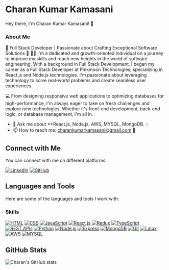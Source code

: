 # Charan Kumar Kamasani

Hey there, I'm Charan Kumar Kamasani! 👋

### About Me
🚀 Full Stack Developer | Passionate about Crafting Exceptional Software Solutions 🌱
👨‍💻 I'm a dedicated and growth-oriented individual on a journey to improve my skills and reach new heights in the world of software engineering. With a background in Full Stack Development, I began my career as a Full Stack Developer at Pinkmoon Technologies, specializing in React.js and Node.js technologies. I'm passionate about leveraging technology to solve real-world problems and create seamless user experiences.

💻 From designing responsive web applications to optimizing databases for high-performance, I'm always eager to take on fresh challenges and explore new technologies. Whether it's front-end development, back-end logic, or database management, I'm all in.


- 💬 Ask me about **React.js, Node.js, AWS, MYSQL, MongoDB. 💡
- 📫 How to reach me: [charankumarkamasani@gmail.com](mailto:charankumarkamasani@gmail.com) 📧

## Connect with Me
You can connect with me on different platforms:

[![LinkedIn](https://img.shields.io/badge/LinkedIn-blue?style=flat-square&logo=linkedin&logoColor=white)](https://www.linkedin.com/in/charan-kumar-kamasani)
[![GitHub](https://img.shields.io/badge/GitHub-black?style=flat-square&logo=github&logoColor=white)](https://github.com/charan-kumar-kamasani)

## Languages and Tools
Here are some of the languages and tools I work with:
### Skills

[![HTML](https://img.shields.io/badge/HTML-orange?style=for-the-badge&logo=html5&logoColor=white)](https://en.wikipedia.org/wiki/HTML)
[![CSS](https://img.shields.io/badge/CSS-blue?style=for-the-badge&logo=css3&logoColor=white)](https://en.wikipedia.org/wiki/CSS)
[![JavaScript](https://img.shields.io/badge/JavaScript-yellow?style=for-the-badge&logo=javascript&logoColor=white)](https://en.wikipedia.org/wiki/JavaScript)
[![React.js](https://img.shields.io/badge/React.js-blue?style=for-the-badge&logo=react&logoColor=white)](https://reactjs.org/)
[![Redux](https://img.shields.io/badge/Redux-purple?style=for-the-badge&logo=redux&logoColor=white)](https://redux.js.org/)
[![TypeScript](https://img.shields.io/badge/TypeScript-blue?style=for-the-badge&logo=typescript&logoColor=white)](https://www.typescriptlang.org/)
[![REST APIs](https://img.shields.io/badge/REST_APIs-green?style=for-the-badge)](https://restfulapi.net/)
[![Python](https://img.shields.io/badge/Python-blue?style=for-the-badge&logo=python&logoColor=white)](https://www.python.org/)
[![Node.js](https://img.shields.io/badge/Node.js-green?style=for-the-badge&logo=node.js&logoColor=white)](https://nodejs.org/)
[![Express](https://img.shields.io/badge/Express-blue?style=for-the-badge&logo=express&logoColor=white)](https://expressjs.com/)
[![MongoDB](https://img.shields.io/badge/MongoDB-green?style=for-the-badge&logo=mongodb&logoColor=white)](https://www.mongodb.com/)
[![Git](https://img.shields.io/badge/Git-orange?style=for-the-badge&logo=git&logoColor=white)](https://git-scm.com/)
[![Linux](https://img.shields.io/badge/Linux-black?style=for-the-badge&logo=linux&logoColor=white)](https://www.linux.org/)
[![AWS](https://img.shields.io/badge/AWS-orange?style=for-the-badge&logo=amazon-aws&logoColor=white)](https://aws.amazon.com/)
[![MYSQL](https://img.shields.io/badge/MYSQL-blue?style=for-the-badge&logo=mysql&logoColor=white)](https://www.mysql.com/)



## GitHub Stats
![Charan's GitHub stats](https://github-readme-stats.vercel.app/api?username=charan-kumar-kamasani&show_icons=true&theme=radical)

